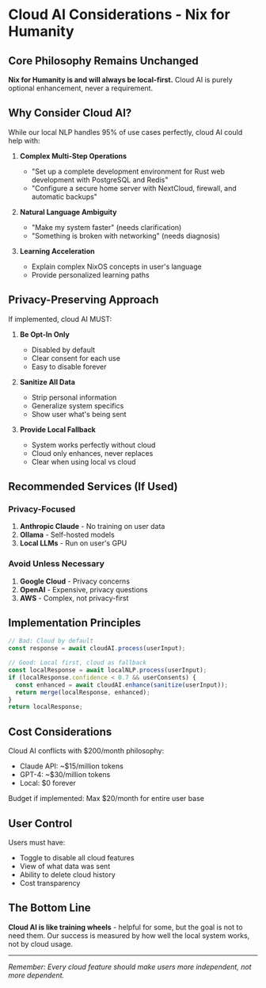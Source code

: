 # Cloud AI Considerations - Nix for Humanity

## Core Philosophy Remains Unchanged

**Nix for Humanity is and will always be local-first.** Cloud AI is purely optional enhancement, never a requirement.

## Why Consider Cloud AI?

While our local NLP handles 95% of use cases perfectly, cloud AI could help with:

1. **Complex Multi-Step Operations**
   - "Set up a complete development environment for Rust web development with PostgreSQL and Redis"
   - "Configure a secure home server with NextCloud, firewall, and automatic backups"

2. **Natural Language Ambiguity**
   - "Make my system faster" (needs clarification)
   - "Something is broken with networking" (needs diagnosis)

3. **Learning Acceleration**
   - Explain complex NixOS concepts in user's language
   - Provide personalized learning paths

## Privacy-Preserving Approach

If implemented, cloud AI MUST:

1. **Be Opt-In Only**
   - Disabled by default
   - Clear consent for each use
   - Easy to disable forever

2. **Sanitize All Data**
   - Strip personal information
   - Generalize system specifics
   - Show user what's being sent

3. **Provide Local Fallback**
   - System works perfectly without cloud
   - Cloud only enhances, never replaces
   - Clear when using local vs cloud

## Recommended Services (If Used)

### Privacy-Focused
1. **Anthropic Claude** - No training on user data
2. **Ollama** - Self-hosted models
3. **Local LLMs** - Run on user's GPU

### Avoid Unless Necessary
1. **Google Cloud** - Privacy concerns
2. **OpenAI** - Expensive, privacy questions
3. **AWS** - Complex, not privacy-first

## Implementation Principles

```javascript
// Bad: Cloud by default
const response = await cloudAI.process(userInput);

// Good: Local first, cloud as fallback
const localResponse = await localNLP.process(userInput);
if (localResponse.confidence < 0.7 && userConsents) {
  const enhanced = await cloudAI.enhance(sanitize(userInput));
  return merge(localResponse, enhanced);
}
return localResponse;
```

## Cost Considerations

Cloud AI conflicts with $200/month philosophy:
- Claude API: ~$15/million tokens
- GPT-4: ~$30/million tokens
- Local: $0 forever

Budget if implemented: Max $20/month for entire user base

## User Control

Users must have:
- Toggle to disable all cloud features
- View of what data was sent
- Ability to delete cloud history
- Cost transparency

## The Bottom Line

**Cloud AI is like training wheels** - helpful for some, but the goal is not to need them. Our success is measured by how well the local system works, not by cloud usage.

---

*Remember: Every cloud feature should make users more independent, not more dependent.*
